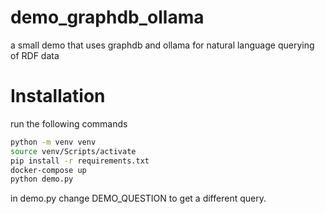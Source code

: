 # demo_graphdb_ollama
a small demo that uses graphdb and ollama for natural language querying of RDF data

# Installation

run the following commands

```bash	
python -m venv venv
source venv/Scripts/activate
pip install -r requirements.txt
docker-compose up 
python demo.py
```

in demo.py change DEMO_QUESTION to get a different query.
